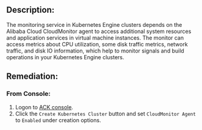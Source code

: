 ## Description:

The monitoring service in Kubernetes Engine clusters depends on the Alibaba Cloud CloudMonitor agent to access additional system resources and application services in virtual machine instances. The monitor can access metrics about CPU utilization, some disk traffic metrics, network traffic, and disk IO information, which help to monitor signals and build operations in your Kubernetes Engine clusters.

## Remediation:

### From Console:

1. Logon to [ACK console](https://cs.console.aliyun.com/).
2. Click the `Create Kubernetes Cluster` button and set `CloudMonitor Agent` to `Enabled` under creation options.